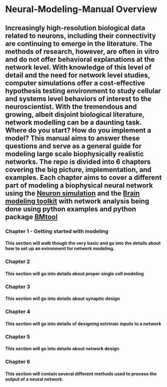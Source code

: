 # Neural-Modeling-Manual Overview

## Increasingly high-resolution biological data related to neurons, including their connectivity are continuing to emerge in the literature. The methods of research, however, are often in vitro and do not offer behavioral explanations at the network level. With knowledge of this level of detail and the need for network level studies, computer simulations offer a cost-effective hypothesis testing environment to study cellular and systems level behaviors of interest to the neuroscientist. With the tremendous and growing, albeit disjoint biological literature, network modelling can be a daunting task. Where do you start? How do you implement a model? This manual aims to answer these questions and serve as a general guide for modeling large scale biophysically realistic networks. The repo is divided into 6 chapters covering the big picture, implementation, and examples. Each chapter aims to cover a different part of modeling a biophysical neural network using the [Neuron simulation](https://www.neuron.yale.edu/neuron/) and the [Brain modeling toolkit](https://alleninstitute.github.io/bmtk/) with network analysis being done using python examples and python package [BMtool](https://github.com/tjbanks/bmtool)

### Chapter 1 - Getting started with modeling

#### This section will walk though the very basic and go into the details about how to set up an evironment for network modeling.

### Chapter 2

#### This section will go into details about proper single cell modeling

### Chapter 3

#### This section will go into details about synaptic design

### Chapter 4

#### This section will go into details of designing extrinsic inputs to a network

### Chapter 5

#### This section will go into details about network design 

### Chapter 6

#### This section will contain several different methods used to process the output of a neural network.
